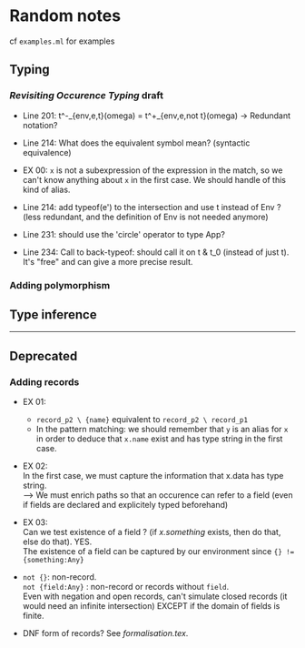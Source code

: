 # Random notes

cf `examples.ml` for examples

## Typing

### *Revisiting Occurence Typing* draft  

- Line 201: t^-\_{env,e,t}(omega) = t^+_{env,e,not t}(omega)   ->    Redundant notation?

- Line 214: What does the equivalent symbol mean? (syntactic equivalence)

- EX 00: `x` is not a subexpression of the expression in the match, so we can't know anything about `x` in the first case. We should handle of this kind of alias.

- Line 214: add typeof(e') to the intersection and use t instead of Env ? (less redundant, and the definition of Env is not needed anymore)

- Line 231: should use the 'circle' operator to type App?

- Line 234: Call to back-typeof: should call it on t & t_0 (instead of just t). It's "free" and can give a more precise result.

### Adding polymorphism

## Type inference

-------------

## Deprecated

### Adding records

- EX 01:  
  - `record_p2 \ {name}` equivalent to `record_p2 \ record_p1`
  - In the pattern matching: we should remember that `y` is an alias for `x`  
  in order to deduce that `x.name` exist and has type string in the first case.

- EX 02:  
  In the first case, we must capture the information that x.data has type string.  
  --> We must enrich paths so that an occurence can refer to a field
  (even if fields are declared and explicitely typed beforehand)

- EX 03:  
  Can we test existence of a field ? (if *x.something* exists, then do that, else do that). YES.  
  The existence of a field can be captured by our environment since `{} != {something:Any}`

- `not {}`: non-record.  
  `not {field:Any}` : non-record or records without `field`.  
  Even with negation and open records, can't simulate closed records (it would need an infinite intersection) EXCEPT if the domain of fields is finite.

- DNF form of records? See *formalisation.tex*.
